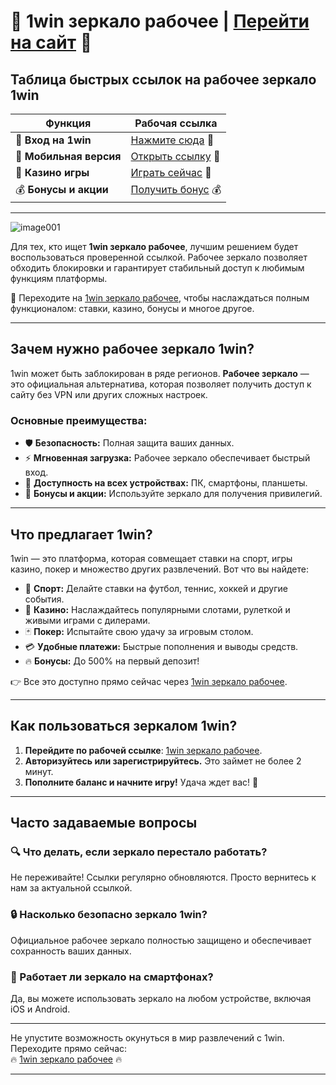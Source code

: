 # 🚀 1win зеркало рабочее | [Перейти на сайт](https://brandplay.link/6F5VqbyZ) 🚀

## Таблица быстрых ссылок на рабочее зеркало 1win

| **Функция**          | **Рабочая ссылка**                 |
|-----------------------|------------------------------------|
| 🎯 **Вход на 1win**    | [Нажмите сюда](https://brandplay.link/6F5VqbyZ) 🎯 |
| 📲 **Мобильная версия**| [Открыть ссылку](https://brandplay.link/6F5VqbyZ) 📲 |
| 🎰 **Казино игры**     | [Играть сейчас](https://brandplay.link/6F5VqbyZ) 🎰 |
| 💰 **Бонусы и акции**  | [Получить бонус](https://brandplay.link/6F5VqbyZ) 💰 |

---
![image001](https://github.com/user-attachments/assets/54f03036-f49f-4238-8ef7-12db3693ea27)

Для тех, кто ищет **1win зеркало рабочее**, лучшим решением будет воспользоваться проверенной ссылкой. Рабочее зеркало позволяет обходить блокировки и гарантирует стабильный доступ к любимым функциям платформы.  

💎 Переходите на [1win зеркало рабочее](https://brandplay.link/6F5VqbyZ), чтобы наслаждаться полным функционалом: ставки, казино, бонусы и многое другое.

---

## Зачем нужно рабочее зеркало 1win?

1win может быть заблокирован в ряде регионов. **Рабочее зеркало** — это официальная альтернатива, которая позволяет получить доступ к сайту без VPN или других сложных настроек.

### Основные преимущества:

- 🛡️ **Безопасность:** Полная защита ваших данных.  
- ⚡ **Мгновенная загрузка:** Рабочее зеркало обеспечивает быстрый вход.  
- 📱 **Доступность на всех устройствах:** ПК, смартфоны, планшеты.  
- 🎁 **Бонусы и акции:** Используйте зеркало для получения привилегий.  

---

## Что предлагает 1win?

1win — это платформа, которая совмещает ставки на спорт, игры казино, покер и множество других развлечений. Вот что вы найдете:  

- 🏅 **Спорт:** Делайте ставки на футбол, теннис, хоккей и другие события.  
- 🎲 **Казино:** Наслаждайтесь популярными слотами, рулеткой и живыми играми с дилерами.  
- 🃏 **Покер:** Испытайте свою удачу за игровым столом.  
- 💳 **Удобные платежи:** Быстрые пополнения и выводы средств.  
- 🔥 **Бонусы:** До 500% на первый депозит!  

👉 Все это доступно прямо сейчас через [1win зеркало рабочее](https://brandplay.link/6F5VqbyZ).

---

## Как пользоваться зеркалом 1win?

1. **Перейдите по рабочей ссылке**: [1win зеркало рабочее](https://brandplay.link/6F5VqbyZ).  
2. **Авторизуйтесь или зарегистрируйтесь.** Это займет не более 2 минут.  
3. **Пополните баланс и начните игру!** Удача ждет вас! 🎉  

---

## Часто задаваемые вопросы

### 🔍 Что делать, если зеркало перестало работать?
Не переживайте! Ссылки регулярно обновляются. Просто вернитесь к нам за актуальной ссылкой.  

### 🔒 Насколько безопасно зеркало 1win?
Официальное рабочее зеркало полностью защищено и обеспечивает сохранность ваших данных.  

### 📱 Работает ли зеркало на смартфонах?
Да, вы можете использовать зеркало на любом устройстве, включая iOS и Android.

---

Не упустите возможность окунуться в мир развлечений с 1win. Переходите прямо сейчас:  
🔥 [1win зеркало рабочее](https://brandplay.link/6F5VqbyZ) 🔥

---

